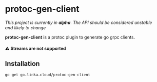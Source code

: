 # protoc-gen-client

*This project is currently in **alpha**. The API should be considered unstable and likely to change*

**protoc-gen-client** is a protoc plugin to generate go grpc clients.

#### ⚠️ Streams are not supported

## Installation

```bash
go get go.linka.cloud/protoc-gen-client
```

